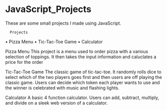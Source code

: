 # JavaScript_Projects

These are some small projects I made using JavaScript.

      Projects
• Pizza Menu
• Tic-Tac-Toe Game
• Calculator


Pizza Menu
This project is a menu used to order pizza with a various selection of toppings. It then takes the input information and caluclates a price for the order


Tic-Tac-Toe Game
The classic game of tic-tac-toe. It randomly rolls dice to select which of the two players goes first and then users are off playing the classic game. Users can decide which token each player wants to use and the winner is celebrated with music and flashing lights.


Calculator
A basic 4 function calculator. Users can add, subtract, multiply, and divide on a sleek web version of a calculator.